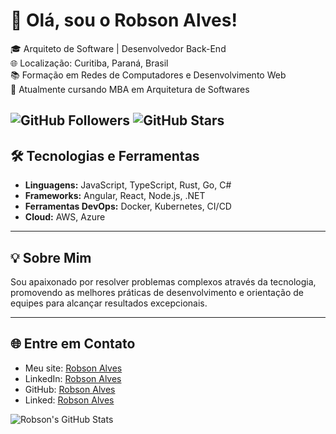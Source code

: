 # 👋 Olá, sou o Robson Alves!

🎓 Arquiteto de Software | Desenvolvedor Back-End  
🌐 Localização: Curitiba, Paraná, Brasil  
📚 Formação em Redes de Computadores e Desenvolvimento Web  
🚀 Atualmente cursando MBA em Arquitetura de Softwares  

![GitHub Followers](https://img.shields.io/github/followers/robsonalvesdevbr?style=social)
![GitHub Stars](https://img.shields.io/github/stars/robsonalvesdevbr?style=social)
---

## 🛠️ Tecnologias e Ferramentas
- **Linguagens:** JavaScript, TypeScript, Rust, Go, C#
- **Frameworks:** Angular, React, Node.js, .NET
- **Ferramentas DevOps:** Docker, Kubernetes, CI/CD
- **Cloud:** AWS, Azure

---

## 💡 Sobre Mim
Sou apaixonado por resolver problemas complexos através da tecnologia, promovendo as melhores práticas de desenvolvimento e orientação de equipes para alcançar resultados excepcionais.

---

## 🌐 Entre em Contato
- Meu site: [Robson Alves](https://www.robsonalves.dev.br)
- LinkedIn: [Robson Alves](https://www.linkedin.com/in/robson-curitiba/)
- GitHub: [Robson Alves](https://github.com/robsonalvesdevbr)
- Linked: [Robson Alves](https://www.instagram.com/robsondesenvolvimento)

![Robson's GitHub Stats](https://github-readme-stats.vercel.app/api?username=robsonalvesdevbr&show_icons=true&theme=radical)
